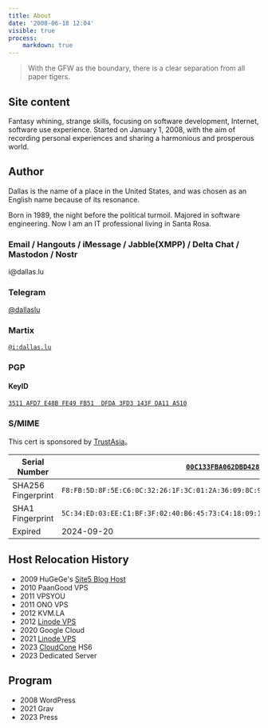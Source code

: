 ```yaml
---
title: About
date: '2008-06-18 12:04'
visible: true
process:
    markdown: true
---
```

> With the GFW as the boundary, there is a clear separation from all paper tigers.

## Site content

Fantasy whining, strange skills, focusing on software development, Internet, software use experience. Started on January 1, 2008, with the aim of recording personal experiences and sharing a harmonious and prosperous world.

## Author

Dallas is the name of a place in the United States, and was chosen as an English name because of its resonance.

Born in 1989, the night before the political turmoil. Majored in software engineering. Now I am an IT professional living in Santa Rosa.

### Email / Hangouts / iMessage / Jabble(XMPP) / Delta Chat / Mastodon / Nostr

i&#64;&#100;a&#108;la&#115;.lu

### Telegram

[@dallaslu](https://t.me/dallaslu)

### Martix

[`@i:dallas.lu`](https://matrix.to/#/@i:dallas.lu)

### PGP

#### KeyID

[`3511 AFD7 E48B FE49 FB51  DFDA 3FD3 143F DA11 A510`](https://dallas.lu/3FD3143FDA11A510.pub.asc)

### S/MIME

This cert is sponsored by [TrustAsia](https://www.trustasia.com/)。

| Serial Number | [`00C133FBA062DBD42888AA003286DB8913`](https://dallas.lu/0x1034A834_public.pem) |
| --- | --- |
| SHA256 Fingerprint | `F8:FB:5D:8F:5E:C6:0C:32:26:1F:3C:01:2A:36:09:8C:9D:A1:39:1B:2E:1A:11:55:CA:CF:1B:4C:09:1E:1F:D9` |
| SHA1 Fingerprint | `5C:34:ED:03:EE:C1:BF:3F:02:40:B6:45:73:C4:18:09:10:34:A8:34` |
| Expired | 2024-09-20 |

## Host Relocation History

* 2009 HuGeGe's [Site5 Blog Host](http://www.gegehost.com/)
* 2010 PaanGood VPS
* 2011 VPSYOU
* 2011 ONO VPS
* 2012 KVM.LA
* 2012 [Linode VPS](https://www.linode.com/?r=ae55e4ac259593b7f0698627838194ba4451a878)
* 2020 Google Cloud
* 2021 [Linode VPS](https://www.linode.com/?r=ae55e4ac259593b7f0698627838194ba4451a878)
* 2023 [CloudCone](https://app.cloudcone.com/?ref=9410) HS6
* 2023 Dedicated Server

## Program

* 2008 WordPress
* 2021 Grav
* 2023 Press